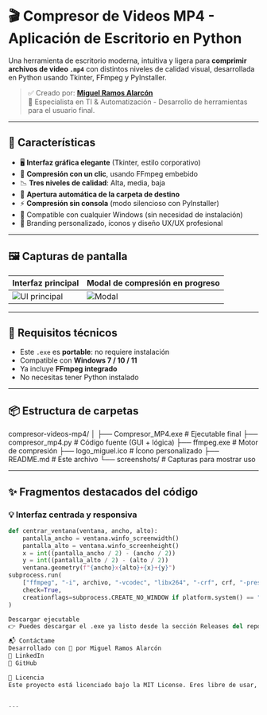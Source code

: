 # 🎬 Compresor de Videos MP4 - Aplicación de Escritorio en Python

Una herramienta de escritorio moderna, intuitiva y ligera para **comprimir archivos de video `.mp4`** con distintos niveles de calidad visual, desarrollada en Python usando Tkinter, FFmpeg y PyInstaller.

> ✅ Creado por: [**Miguel Ramos Alarcón**](https://pe.linkedin.com/in/miguel-alonso-ramos-alarcon)  
> 💼 Especialista en TI & Automatización - Desarrollo de herramientas para el usuario final.

---

## 🚀 Características

- 🖥 **Interfaz gráfica elegante** (Tkinter, estilo corporativo)
- 🔄 **Compresión con un clic**, usando FFmpeg embebido
- 📉 **Tres niveles de calidad**: Alta, media, baja
- 📁 **Apertura automática de la carpeta de destino**
- ⚡ **Compresión sin consola** (modo silencioso con PyInstaller)
- 🧪 Compatible con cualquier Windows (sin necesidad de instalación)
- 🎨 Branding personalizado, íconos y diseño UX/UX profesional

---

## 🖼️ Capturas de pantalla

| Interfaz principal                             | Modal de compresión en progreso                |
|-----------------------------------------------|-----------------------------------------------|
| ![UI principal](./screenshots/ui_main.png)    | ![Modal](./screenshots/ui_modal.png)          |

---

## 🔧 Requisitos técnicos

- Este `.exe` es **portable**: no requiere instalación
- Compatible con **Windows 7 / 10 / 11**
- Ya incluye **FFmpeg integrado**
- No necesitas tener Python instalado

---

## 📦 Estructura de carpetas
compresor-videos-mp4/
│
├── Compresor_MP4.exe # Ejecutable final
├── compresor_mp4.py # Código fuente (GUI + lógica)
├── ffmpeg.exe # Motor de compresión
├── logo_miguel.ico # Ícono personalizado
├── README.md # Este archivo
└── screenshots/ # Capturas para mostrar uso


---

## ✨ Fragmentos destacados del código

### 💡 Interfaz centrada y responsiva

```python
def centrar_ventana(ventana, ancho, alto):
    pantalla_ancho = ventana.winfo_screenwidth()
    pantalla_alto = ventana.winfo_screenheight()
    x = int((pantalla_ancho / 2) - (ancho / 2))
    y = int((pantalla_alto / 2) - (alto / 2))
    ventana.geometry(f"{ancho}x{alto}+{x}+{y}")
subprocess.run(
    ["ffmpeg", "-i", archivo, "-vcodec", "libx264", "-crf", crf, "-preset", "medium", "-y", archivo_salida],
    check=True,
    creationflags=subprocess.CREATE_NO_WINDOW if platform.system() == "Windows" else 0
)

Descargar ejecutable
👉 Puedes descargar el .exe ya listo desde la sección Releases del repositorio o directamente desde esta carpeta.

📬 Contáctame
Desarrollado con 💙 por Miguel Ramos Alarcón
📌 LinkedIn
📁 GitHub

🧪 Licencia
Este proyecto está licenciado bajo la MIT License. Eres libre de usar, modificar y compartir, siempre reconociendo la autoría.


---

